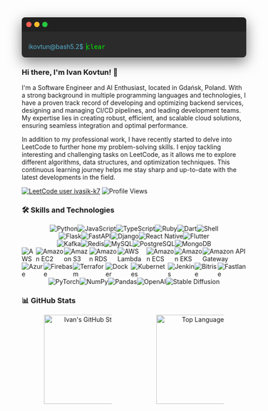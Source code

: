 <div class="terminal-frame" style="width: 100%; max-width: 800px; margin: 0 auto; background-color: #2b2b2b; border-radius: 8px; overflow: hidden; box-shadow: 0 10px 30px rgba(0, 0, 0, 0.5);">
   <div class="terminal-header" style="background-color: #212121; padding: 10px; text-align: center; font-size: 16px; color: #f0f0f0; display: flex; justify-content: space-between; align-items: center;">
      <div style="display: flex; align-items: center;">
         <div class="circle-button" style="width: 12px; height: 12px; background-color: #ff5f56; border-radius: 50%; margin-right: 6px;"></div>
         <div class="circle-button" style="width: 12px; height: 12px; background-color: #ffbd2e; border-radius: 50%; margin-right: 6px;"></div>
         <div class="circle-button" style="width: 12px; height: 12px; background-color: #27c93f; border-radius: 50%; margin-right: 6px;"></div>
      </div>
   </div>
   <div class="terminal" style="padding: 15px;">
      <div id="history" class="history" style="margin-bottom: 10px;">
      </div>
      <div class="input-line" style="display: flex;">
         <span class="prompt" style="color: #55b4d4; margin-right: 5px;">ikovtun@bash5.2$</span>
         <input type="text" id="commandInput" class="command-input" autofocus  value='clear' style="background: none; border: none; color: #00ff00; outline: none; width: 100%; font-family: 'Ubuntu Mono', monospace; font-size: 14px;">
      </div>
   </div>
</div>

### Hi there, I'm Ivan Kovtun! 👋

I'm a Software Engineer and AI Enthusiast, located in Gdańsk, Poland. With a strong background in multiple programming languages and technologies, I have a proven track record of developing and optimizing backend services, designing and managing CI/CD pipelines, and leading development teams. My expertise lies in creating robust, efficient, and scalable cloud solutions, ensuring seamless integration and optimal performance.

In addition to my professional work, I have recently started to delve into LeetCode to further hone my problem-solving skills. I enjoy tackling interesting and challenging tasks on LeetCode, as it allows me to explore different algorithms, data structures, and optimization techniques. This continuous learning journey helps me stay sharp and up-to-date with the latest developments in the field.

[![LeetCode user ivasik-k7](https://img.shields.io/badge/dynamic/json?style=for-the-badge&labelColor=black&color=%23ffa116&label=Solved&query=solvedOverTotal&url=https%3A%2F%2Fleetcode-badge.vercel.app%2Fapi%2Fusers%2Fivasik-k7&logo=leetcode&logoColor=yellow)](https://leetcode.com/u/ivasik-k7/)
![Profile Views](https://komarev.com/ghpvc/?username=ivasik-k7&color=yellow&label=Views&style=for-the-badge)

### 🛠️ Skills and Technologies

<div style="display: flex; justify-content: center;">
<img src="https://img.shields.io/badge/Python-3776AB?style=for-the-badge&logo=python&logoColor=white" alt="Python" />
<img src="https://img.shields.io/badge/JavaScript-F7DF1E?style=for-the-badge&logo=javascript&logoColor=black" alt="JavaScript" />
<img src="https://img.shields.io/badge/TypeScript-007ACC?style=for-the-badge&logo=typescript&logoColor=white" alt="TypeScript" />
<img src="https://img.shields.io/badge/Ruby-CC342D?style=for-the-badge&logo=ruby&logoColor=white" alt="Ruby" />
<img src="https://img.shields.io/badge/Dart-0175C2?style=for-the-badge&logo=dart&logoColor=white" alt="Dart" />
<img src="https://img.shields.io/badge/Shell-5391FE?style=for-the-badge&logo=gnu-bash&logoColor=white" alt="Shell" />
</div>

<div style="display: flex; justify-content: center;">
<img src="https://img.shields.io/badge/Flask-000000?style=for-the-badge&logo=flask&logoColor=white" alt="Flask" />
<img src="https://img.shields.io/badge/FastAPI-009688?style=for-the-badge&logo=fastapi&logoColor=white" alt="FastAPI" />
<img src="https://img.shields.io/badge/Django-092E20?style=for-the-badge&logo=django&logoColor=white" alt="Django" />
<img src="https://img.shields.io/badge/React_Native-61DAFB?style=for-the-badge&logo=react&logoColor=white" alt="React Native" />
<img src="https://img.shields.io/badge/Flutter-02569B?style=for-the-badge&logo=flutter&logoColor=white" alt="Flutter" />
</div>

<div style="display: flex; justify-content: center;">
<img src="https://img.shields.io/badge/Kafka-231F20?style=for-the-badge&logo=apache-kafka&logoColor=white" alt="Kafka" />
<img src="https://img.shields.io/badge/Redis-DC382D?style=for-the-badge&logo=redis&logoColor=white" alt="Redis" />
<img src="https://img.shields.io/badge/MySQL-4479A1?style=for-the-badge&logo=mysql&logoColor=white" alt="MySQL" />
<img src="https://img.shields.io/badge/PostgreSQL-336791?style=for-the-badge&logo=postgresql&logoColor=white" alt="PostgreSQL" />
<img src="https://img.shields.io/badge/MongoDB-47A248?style=for-the-badge&logo=mongodb&logoColor=white" alt="MongoDB" />
</div>

<div style="display: flex; justify-content: center;">
<img src="https://img.shields.io/badge/AWS-232F3E?style=for-the-badge&logo=aws-logo&logoColor=white" alt="AWS" />
<img src="https://img.shields.io/badge/EC2-232F3E?style=for-the-badge&logo=amazon-ec2&logoColor=white" alt="Amazon EC2" />
<img src="https://img.shields.io/badge/S3-569A31?style=for-the-badge&logo=amazon-s3&logoColor=white" alt="Amazon S3" />
<img src="https://img.shields.io/badge/RDS-FF9900?style=for-the-badge&logo=amazon-rds&logoColor=white" alt="Amazon RDS" />
<img src="https://img.shields.io/badge/Lambda-FF9900?style=for-the-badge&logo=aws-lambda&logoColor=white" alt="AWS Lambda" />
<img src="https://img.shields.io/badge/ECS-232F3E?style=for-the-badge&logo=amazon-ecs&logoColor=white" alt="Amazon ECS" />
<img src="https://img.shields.io/badge/EKS-326CE5?style=for-the-badge&logo=amazon-eks&logoColor=white" alt="Amazon EKS" />
<img src="https://img.shields.io/badge/API%20Gateway-FF9900?style=for-the-badge&logo=amazon-api-gateway&logoColor=white" alt="Amazon API Gateway" />
</div>
<div style="display: flex; justify-content: center;">
<img src="https://img.shields.io/badge/Azure-0078D4?style=for-the-badge&logo=azure&logoColor=white" alt="Azure" />
<img src="https://img.shields.io/badge/Firebase-FFCA28?style=for-the-badge&logo=firebase&logoColor=black" alt="Firebase" />
<img src="https://img.shields.io/badge/Terraform-623CE4?style=for-the-badge&logo=terraform&logoColor=white" alt="Terraform" />
<img src="https://img.shields.io/badge/Docker-2496ED?style=for-the-badge&logo=docker&logoColor=white" alt="Docker" />
<img src="https://img.shields.io/badge/Kubernetes-326CE5?style=for-the-badge&logo=kubernetes&logoColor=white" alt="Kubernetes" />
<img src="https://img.shields.io/badge/Jenkins-D24939?style=for-the-badge&logo=jenkins&logoColor=white" alt="Jenkins" />
<img src="https://img.shields.io/badge/Bitrise-683D87?style=for-the-badge&logo=bitrise&logoColor=white" alt="Bitrise" />
<img src="https://img.shields.io/badge/Fastlane-ffff00?style=for-the-badge&logo=fastlane&logoColor=black" alt="Fastlane" />
</div>
<div style="display: flex; justify-content: center;">
<img src="https://img.shields.io/badge/PyTorch-EE4C2C?style=for-the-badge&logo=pytorch&logoColor=white" alt="PyTorch" />
<img src="https://img.shields.io/badge/numpy-%23013243.svg?style=for-the-badge&logo=numpy&logoColor=white" alt="NumPy" />
<img src="https://img.shields.io/badge/pandas-150458?style=for-the-badge&logo=pandas&logoColor=white" alt="Pandas" />

<img src="https://img.shields.io/badge/OpenAI-FF4713?style=for-the-badge&logo=openai&logoColor=white" alt="OpenAI" />
<img src="https://img.shields.io/badge/Stable%20Diffusion-3776AB?style=for-the-badge&logoColor=white" alt="Stable Diffusion" />
</div>

### 📊 GitHub Stats

<div style="display: flex; justify-content: space-around; align-items: flex-start; flex-wrap: wrap;">
    <div style="flex: 1 1 50%; min-width: 150px; max-width: 30%; text-align: center;">
        <img src="https://github-readme-stats.vercel.app/api?username=ivasik-k7&show_icons=true&theme=tokyonight&&bg_color=00000000&hide_border=true&rank_icon=github&" alt="Ivan's GitHub Stats" height=200 align="center" />
    </div>
    <div style="flex: 1 1 50%; min-width: 150px; max-width: 30%; text-align: center;">
        <img src="https://github-readme-stats.vercel.app/api/top-langs/?username=ivasik-k7&hide=html,cmake,c++&layout=compact&bg_color=00000000&hide_border=true&langs_count=6" alt="Top Languages" height=200 align="center" />
    </div>
</div>
